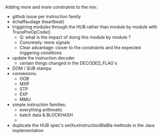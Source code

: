 Adding more and more constraints to the mix:
- github issue per instruction family
- échaffaudage (heartbeat)
- triggering modules through the HUB rather than module by module with TracePreOpCode()
  - Q: what is the impact of doing this module by module ?
  - Concretely: more signals
  - Clear advantage: closer to the constraints and the expected triggering conditions
- update the instruction decoder
  - certain things changed in the DECODED_FLAG's
- DOM / SUB stamps
- connexions:
  - OOB
  - MXP
  - STP
  - EXP
  - MMU
- simple instruction families:
  - everything arithmetic
  - batch data & BLOCKHASH
  - 
- duplicate the HUB spec's setXxxInstructionBlaBla methods in the Java implementation
